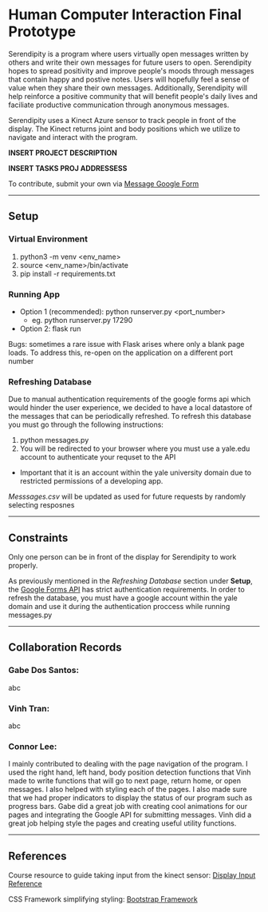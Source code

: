 # Human Computer Interaction Final Prototype

Serendipity is a program where users virtually open messages written by others and write their own messages for future users to open. Serendipity hopes to spread positivity and improve people's moods through messages that contain happy and postive notes. Users will hopefully feel a sense of value when they share their own messages. Additionally, Serendipity will help reinforce a positive community that will benefit people's daily lives and faciliate productive communication through anonymous messages. 

Serendipity uses a Kinect Azure sensor to track people in front of the display. The Kinect returns joint and body positions which we utilize to navigate and interact with the program. 

**INSERT PROJECT DESCRIPTION**

**INSERT TASKS PROJ ADDRESSESS**

To contribute, submit your own via [Message Google Form](https://docs.google.com/forms/d/e/1FAIpQLScH_FncTkA2onxPRmCydOxVaJquJRJmsYl6Z26GNj-0JHCQaw/viewform?usp=sf_link)

<hr>

## Setup

### Virtual Environment
1. python3 -m venv <env_name>
2. source <env_name>/bin/activate
3. pip install -r requirements.txt

### Running App
- Option 1 (recommended): python runserver.py <port_number>
  - eg. python runserver.py 17290
- Option 2: flask run

Bugs: sometimes a rare issue with Flask arises where only a blank page loads. To address this, re-open on the application on a different port number

### Refreshing Database

Due to manual authentication requirements of the google forms api which would hinder the user experience, we decided to have a local datastore of the messages that can be periodically refreshed. To refresh this database you must go through the following instructions:

1. python messages.py
2. You will be redirected to your browser where you must use a yale.edu account to authenticate your requset to the API
- Important that it is an account within the yale university domain due to restricted permissions of a developing app.

*Messsages.csv* will be updated as used for future requests by randomly selecting resposnes

<hr>

## Constraints

Only one person can be in front of the display for Serendipity to work properly.

As previously mentioned in the *Refreshing Database* section under **Setup**, the [Google Forms API](https://developers.google.com/forms/api/guides/retrieve-forms-responses) has strict authentication requirements. In order to refresh the database, you must have a google account within the yale domain and use it during the authentication proccess while running messages.py

<hr>

## Collaboration Records

### Gabe Dos Santos:

abc

### Vinh Tran:

abc

### Connor Lee:

I mainly contributed to dealing with the page navigation of the program. I used the right hand, left hand, body position detection functions that Vinh made to write functions that will go to next page, return home, or open messages. I also helped with styling each of the pages. I also made sure that we had proper indicators to display the status of our program such as progress bars. Gabe did a great job with creating cool animations for our pages and integrating the Google API for submitting messages. Vinh did a great job helping style the pages and creating useful utility functions. 

<hr>

## References

Course resource to guide taking input from the kinect sensor:
[Display Input Reference](https://cpsc484-584-hci.gitlab.io/s23/display_tutorial/)

CSS Framework simplifying styling:
[Bootstrap Framework](https://getbootstrap.com/docs/5.2/getting-started/introduction/)